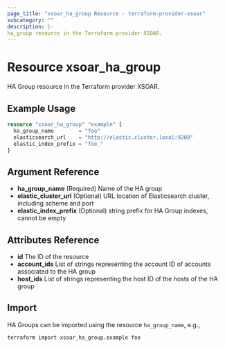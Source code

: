 ```yaml
---
page_title: "xsoar_ha_group Resource - terraform-provider-xsoar"
subcategory: ""
description: |-
ha_group resource in the Terraform provider XSOAR.
---
```


# Resource xsoar_ha_group

HA Group resource in the Terraform provider XSOAR.

## Example Usage
```terraform
resource "xsoar_ha_group" "example" {
  ha_group_name        = "foo"
  elasticsearch_url    = "http://elastic.cluster.local:9200"
  elastic_index_prefix = "foo_"
}
```

## Argument Reference
- **ha_group_name** (Required) Name of the HA group
- **elastic_cluster_url** (Optional) URL location of Elasticsearch cluster, including scheme and port
- **elastic_index_prefix** (Optional) string prefix for HA Group indexes, cannot be empty

## Attributes Reference
- **id** The ID of the resource
- **account_ids** List of strings representing the account ID of accounts associated to the HA group
- **host_ids** List of strings representing the host ID of the hosts of the HA group

<!-- ## Timeouts -->

## Import
HA Groups can be imported using the resource `ha_group_name`, e.g.,
```shell
terraform import xsoar_ha_group.example foo
```